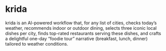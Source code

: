 # krida
krida is an AI-powered workflow that, for any list of cities, checks today’s weather, recommends indoor or outdoor dining, selects three iconic local dishes per city, finds top-rated restaurants serving these dishes, and crafts a delightful one-day “foodie tour” narrative (breakfast, lunch, dinner) tailored to weather conditions.
